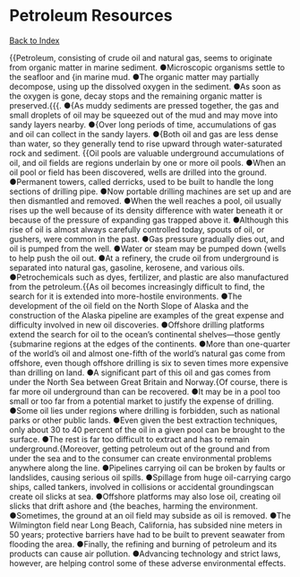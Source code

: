 # Petroleum Resources
[Back to Index](https://github.com/windows10010/tpoExtractor/blog/master/README.md)

{{Petroleum, consisting of crude oil and natural gas, seems to originate from organic matter in marine sediment. ●Microscopic organisms settle to the seafloor and {in marine mud. ●The organic matter may partially decompose, using up the dissolved oxygen in the sediment. ●As soon as the oxygen is gone, decay stops and the remaining organic matter is preserved.{{{. ●{As muddy sediments are pressed together, the gas and small droplets of oil may be squeezed out of the mud and may move into sandy layers nearby.
●{Over long periods of time, accumulations of gas and oil can collect in the sandy layers. ●{Both oil and gas are less dense than water,
so they generally tend to rise upward through water-saturated rock and sediment. {{Oil pools are valuable underground accumulations of oil, and oil fields are regions underlain by one or more oil pools. ●When an oil pool or field has been discovered, wells are drilled into the ground. ●Permanent towers, called derricks, used to be built to handle the long sections of drilling pipe. ●Now portable drilling machines are set up and are then dismantled and removed. ●When the well reaches a pool, oil usually rises up the well because of its density difference with water beneath it or because of the pressure of expanding gas trapped above it. ●Although this rise of oil is almost always carefully controlled today, spouts of oil, or gushers, were common in the past. ●Gas pressure gradually dies out, and oil is pumped from the well. ●Water or steam may be pumped down {wells to help push the oil out. ●At a refinery, the crude oil from underground is separated into natural gas, gasoline, kerosene, and various oils. ●Petrochemicals such as dyes, fertilizer, and plastic are also manufactured from the petroleum.{{As oil becomes increasingly difficult to find, the search for it is extended into more-hostile environments. ●The development of the oil field on the North Slope of Alaska and the construction of the Alaska pipeline are examples of the great expense and difficulty involved in new oil discoveries. ●Offshore drilling platforms extend the search for oil to the ocean’s continental shelves—those gently {submarine regions at the edges of the continents. ●More than one-quarter of the world’s oil and almost one-fifth of the world’s natural gas come from offshore, even though offshore drilling is six to seven times more expensive than drilling on land. ●A significant part of this oil and gas comes from under the North Sea between Great Britain and Norway.{Of course, there is far more oil underground than can be recovered. ●It may be in a pool too small or too far from a potential market to justify the expense of drilling. ●Some oil lies under regions where drilling is forbidden, such as national parks or other public lands. ●Even given the best extraction techniques, only about 30 to 40 percent of the oil in a given pool can be brought to the surface. ●The rest is far too difficult to extract and has to remain underground.{Moreover, getting petroleum out of the ground and from under the sea and to the consumer can create environmental problems anywhere along the line. ●Pipelines carrying oil can be broken by faults or landslides, causing serious oil spills. ●Spillage from huge oil-carrying cargo ships, called tankers, involved in collisions or accidental groundingscan create oil slicks at sea. ●Offshore platforms may also lose oil, creating oil slicks that drift ashore and {the beaches, harming the environment. ●Sometimes, the ground at an oil field may subside as oil is removed. ●The Wilmington field near Long Beach, California, has subsided nine meters in 50 years; protective barriers have had to be built to prevent seawater from flooding the area. ●Finally, the refining and burning of petroleum and its products can cause air pollution. ●Advancing technology and strict laws, however, are helping control some of these adverse environmental effects.